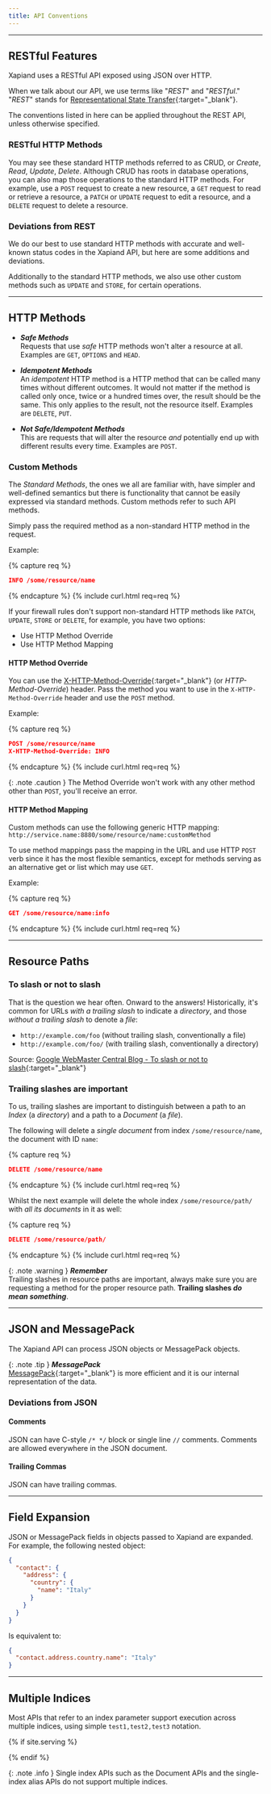 ```yaml
---
title: API Conventions
---
```


---

## RESTful Features

Xapiand uses a RESTful API exposed using JSON over HTTP.

When we talk about our API, we use terms like "_REST_" and "_RESTful_." "_REST_"
stands for [Representational State Transfer](https://en.wikipedia.org/wiki/Representational_state_transfer){:target="_blank"}.

The conventions listed in here can be applied throughout the REST API, unless
otherwise specified.


### RESTful HTTP Methods

You may see these standard HTTP methods referred to as CRUD, or _Create_, _Read_,
_Update_, _Delete_. Although CRUD has roots in database operations, you can also
map those operations to the standard HTTP methods. For example, use a `POST`
request to create a new resource, a `GET` request to read or retrieve a resource,
a `PATCH` or `UPDATE` request to edit a resource, and a `DELETE` request to
delete a resource.


### Deviations from REST

We do our best to use standard HTTP methods with accurate and well-known status
codes in the Xapiand API, but here are some additions and deviations.

Additionally to the standard HTTP methods, we also use other custom methods
such as `UPDATE` and `STORE`, for certain operations.


---

## HTTP Methods

- **_Safe Methods_**<br>
  Requests that use _safe_ HTTP methods won't alter a resource at all. Examples
  are `GET`, `OPTIONS` and `HEAD`.

- **_Idempotent Methods_**<br>
  An _idempotent_ HTTP method is a HTTP method that can be called many times
  without different outcomes. It would not matter if the method is called only
  once, twice or a hundred times over, the result should be the same. This only
  applies to the result, not the resource itself. Examples are `DELETE`, `PUT`.

- **_Not Safe/Idempotent Methods_**<br>
  This are requests that will alter the resource *and* potentially end up with
  different results every time. Examples are `POST`.


### Custom Methods

The _Standard Methods_, the ones we all are familiar with, have simpler and
well-defined semantics but there is functionality that cannot be easily
expressed via standard methods. Custom methods refer to such API methods.

Simply pass the required method as a non-standard HTTP method in the request.

Example:

{% capture req %}

```json
INFO /some/resource/name
```
{% endcapture %}
{% include curl.html req=req %}

If your firewall rules don't support non-standard HTTP methods like `PATCH`,
`UPDATE`, `STORE` or `DELETE`, for example, you have two options:

+ Use HTTP Method Override
+ Use HTTP Method Mapping


#### HTTP Method Override

You can use the [X-HTTP-Method-Override](http://www.hanselman.com/blog/HTTPPUTOrDELETENotAllowedUseXHTTPMethodOverrideForYourRESTServiceWithASPNETWebAPI.aspx){:target="_blank"}
(or _HTTP-Method-Override_) header. Pass the method you want to use in the
`X-HTTP-Method-Override` header and use the `POST` method.

Example:

{% capture req %}

```json
POST /some/resource/name
X-HTTP-Method-Override: INFO
```
{% endcapture %}
{% include curl.html req=req %}

{: .note .caution }
The Method Override won't work with any other method other than `POST`, you'll
receive an error.


#### HTTP Method Mapping

Custom methods can use the following generic HTTP mapping:
`http://service.name:8880/some/resource/name:customMethod`

To use method mappings pass the mapping in the URL and use HTTP `POST` verb
since it has the most flexible semantics, except for methods serving as an
alternative get or list which may use `GET`.

Example:

{% capture req %}

```json
GET /some/resource/name:info
```
{% endcapture %}
{% include curl.html req=req %}


---

## Resource Paths

### To slash or not to slash

That is the question we hear often. Onward to the answers! Historically,
it's common for URLs _with a trailing slash_ to indicate a _directory_, and
those _without a trailing slash_ to denote a _file_:

+ `http://example.com/foo` (without trailing slash, conventionally a file)
+ `http://example.com/foo/` (with trailing slash, conventionally a directory)

Source: [Google WebMaster Central Blog - To slash or not to slash](https://webmasters.googleblog.com/2010/04/to-slash-or-not-to-slash.html){:target="_blank"}


### Trailing slashes are important

To us, trailing slashes are important to distinguish between a path to an
_Index_ (a _directory_) and a path to a _Document_ (a _file_).

The following will delete a _single document_ from index `/some/resource/name`,
the document with ID `name`:

{% capture req %}

```json
DELETE /some/resource/name
```
{% endcapture %}
{% include curl.html req=req %}

Whilst the next example will delete the whole index `/some/resource/path/` with
_all its documents_ in it as well:

{% capture req %}

```json
DELETE /some/resource/path/
```
{% endcapture %}
{% include curl.html req=req %}

{: .note .warning }
**_Remember_**<br>
Trailing slashes in resource paths are important, always make sure you are
requesting a method for the proper resource path.
**Trailing slashes _do mean something_**.


---

## JSON and MessagePack

The Xapiand API can process JSON objects or MessagePack objects.

{: .note .tip }
**_MessagePack_**<br>
[MessagePack](https://msgpack.org){:target="_blank"} is more efficient and it
is our internal representation of the data.

### Deviations from JSON

#### Comments

JSON can have C-style `/* */` block or single line `//` comments. Comments are
allowed everywhere in the JSON document.

#### Trailing Commas

JSON can have trailing commas.


---

## Field Expansion

JSON or MessagePack fields in objects passed to Xapiand are expanded.
For example, the following nested object:

```json
{
  "contact": {
    "address": {
      "country": {
        "name": "Italy"
      }
    }
  }
}
```

Is equivalent to:

```json
{
  "contact.address.country.name": "Italy"
}
```


---

## Multiple Indices

Most APIs that refer to an index parameter support execution across multiple
indices, using simple `test1,test2,test3` notation.

{% if site.serving %}
<!-- TODO: Unimplemented Feature! -->
<!--
It also support  `_all` for all indices, wildcards, for example: `test*`,
`*test`, `te*t` or `*test*`, and the ability to "exclude" (-), for example:
`test*,-test3`.

All multi indices API support the following url query string parameters:

* `ignore_unavailable` - Controls whether to ignore if any specified indices are unavailable, this includes indices that don't exist or closed indices. Either true or false can be specified.
* `allow_no_indices` - Controls whether to fail if a wildcard indices expressions results into no concrete indices. Either true or false can be specified. For example if the wildcard expression foo* is specified and no indices are available that start with foo then depending on this setting the request will fail. This setting is also applicable when _all, * or no index has been specified. This settings also applies for aliases, in case an alias points to a closed index.
* `expand_wildcards` - Controls to what kind of concrete indices wildcard indices expression expand to. If open is specified then the wildcard expression is expanded to only open indices and if closed is specified then the wildcard expression is expanded only to closed indices. Also both values (open,closed) can be specified to expand to all indices.

If none is specified then wildcard expansion will be disabled and if all is specified, wildcard expressions will expand to all indices (this is equivalent to specifying open,closed).

The defaults settings for the above parameters depend on the api being used.
-->
{% endif %}

{: .note .info }
Single index APIs such as the Document APIs and the single-index alias APIs
do not support multiple indices.
